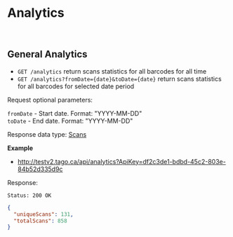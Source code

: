 Analytics
====

<br/>

General Analytics
------

* `GET /analytics` return scans statistics for all barcodes for all time
* `GET /analytics?fromDate={date}&toDate={date}` return scans statistics for all barcodes for selected date period

Request optional parameters:

`fromDate` - Start date. Format: "YYYY-MM-DD" <br/>
`toDate` - End date. Format: "YYYY-MM-DD"

Response data type: [Scans](scans.md)

**Example**

  * http://testv2.tago.ca/api/analytics?ApiKey=df2c3de1-bdbd-45c2-803e-84b52d335d9c

Response:

```
Status: 200 OK
```

```json
{
  "uniqueScans": 131,
  "totalScans": 858
}
```
